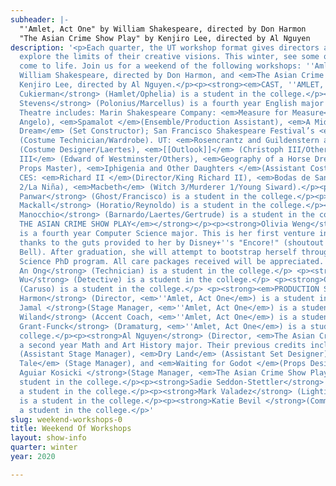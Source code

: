 ```yaml
---
subheader: |-
  "'Amlet, Act One" by William Shakespeare, directed by Don Harmon
  "The Asian Crime Show Play" by Kenjiro Lee, directed by Al Nguyen
description: '<p>Each quarter, the UT workshop format gives directors a chance to
  explore the limits of their creative visions. This winter, see some of those visions
  come to life. Join us for a weekend of the following workshops: ''Amlet, Act One by
  William Shakespeare, directed by Don Harmon, and <em>The Asian Crime Show Play </em>by
  Kenjiro Lee, directed by Al Nguyen.</p><p><strong><em>CAST, ''AMLET, ACT ONE</em></strong></p><p><strong>Tanya
  Cukierman</strong> (Hamlet/Ophelia) is a student in the college.</p><p><strong>Emily
  Stevens</strong> (Polonius/Marcellus) is a fourth year English major and TAPS minor.
  Theatre includes: Marin Shakespeare Company: <em>Measure for Measure</em> (Nun/Understudy
  Angelo), <em>Spamalot </em>(Ensemble/Production Assistant), <em>A Midsummer Night’s
  Dream</em> (Set Constructor); San Francisco Shakespeare Festival’s <em>Hamlet</em>
  (Costume Technician/Wardrobe). UT: <em>Rosencrantz and Guildenstern are Dead</em>
  (Costume Designer/Laertes), <em>[[Outlook]]</em> (Christoph III/Others), <em>Richard
  III</em> (Edward of Westminster/Others), <em>Geography of a Horse Dreamer</em> (Assistant
  Props Master), <em>Iphigenia and Other Daughters </em>(Assistant Costume Designer).
  CES: <em>Richard II </em>(Director/King Richard II), <em>Bodas de Sangre</em> (Minero
  2/La Niña), <em>Macbeth</em> (Witch 3/Murderer 1/Young Siward).</p><p><strong>Sarthak
  Panwar</strong> (Ghost/Francisco) is a student in the college.</p><p><strong>Henry
  Mackall</strong> (Horatio/Reynoldo) is a student in the college.</p><p><strong>Dante
  Manocchio</strong> (Barnardo/Laertes/Gertrude) is a student in the college.</p><p><strong><em>CAST,
  THE ASIAN CRIME SHOW PLAY</em></strong></p><p><strong>Olivia Weng</strong> (Victim)
  is a fourth year Computer Science major. This is her first venture into theater,
  thanks to the guts provided to her by Disney+''s "Encore!" (shoutout to Kristen
  Bell). After graduation, she will attempt to bootstrap herself through a Computer
  Science PhD program. All care packages received will be appreciated. She is an Aquarius. </p><p><strong>Chong
  An Ong</strong> (Technician) is a student in the college.</p> <p><strong>Sabrina
  Wu</strong> (Detective) is a student in the college.</p> <p><strong>Cole Meldorf</strong>
  (Caruso) is a student in the college.</p> <p><strong><em>PRODUCTION STAFF</em></strong></p><p><strong>Don
  Harmon</strong> (Director, <em>''Amlet, Act One</em>) is a student in the college.</p><p><strong>Zakir
  Jamal </strong>(Stage Manager, <em>''Amlet, Act One</em>) is a student in the college.</p><p><strong>Charlie
  Wiland</strong> (Accent Coach, <em>''Amlet, Act One</em>) is a student in the college.</p><p><strong>Ian
  Grant-Funck</strong> (Dramaturg, <em>''Amlet, Act One</em>) is a student in the
  college.</p><p><strong>Al Nguyen</strong> (Director, <em>The Asian Crime Show Play</em>) is
  a second year Math and Art History major. Their previous credits include <em>Macbeth</em>
  (Assistant Stage Manager), <em>Dry Land</em> (Assistant Set Designer), <em>The Winter''s
  Tale</em> (Stage Manager), and <em>Waiting for Godot </em>(Props Designer). </p><p><strong>Anna
  Aguiar Kosicki </strong>(Stage Manager, <em>The Asian Crime Show Play</em>) is a
  student in the college.</p><p><strong>Sadie Seddon-Stettler</strong> (Lighting Designer) is
  a student in the college.</p><p><strong>Mark Valadez</strong> (Lighting Board Operator)
  is a student in the college.</p><p><strong>Katie Bevil </strong>(Committee Liaison) is
  a student in the college.</p>'
slug: weekend-workshops-0
title: Weekend Of Workshops
layout: show-info
quarter: winter
year: 2020

---
```


